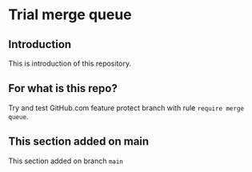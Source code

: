 # Trial merge queue

## Introduction

This is introduction of this repository.

## For what is this repo?

Try and test GitHub.com feature protect branch with rule `require merge queue`.

## This section added on main

This section added on branch `main`
